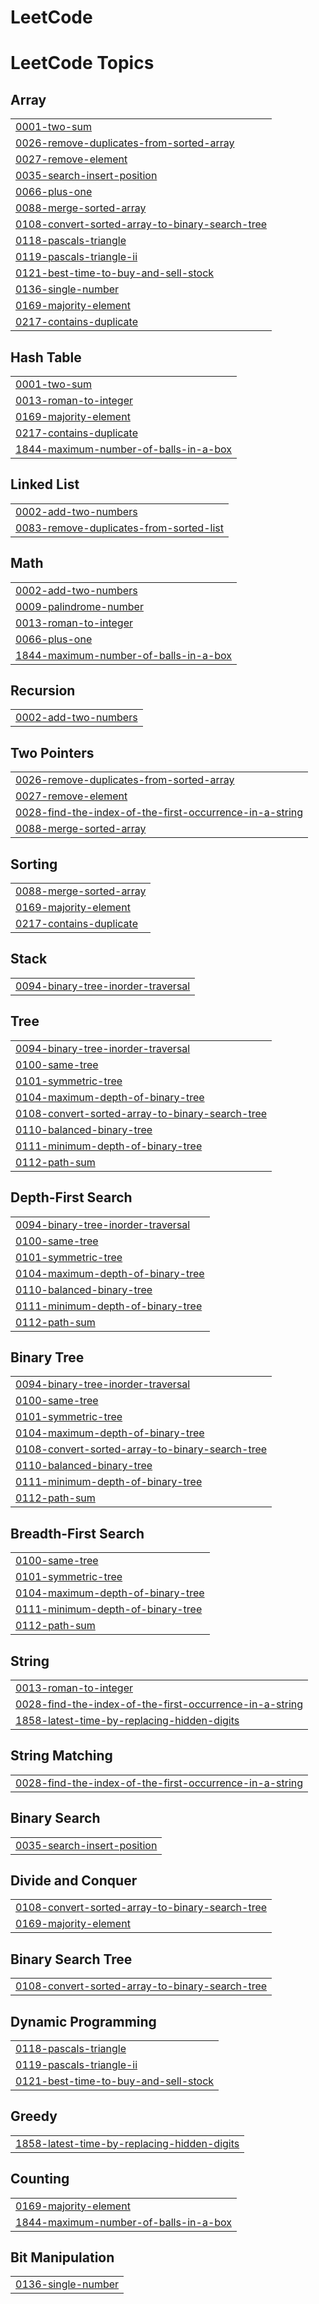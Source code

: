 # LeetCode
<!---LeetCode Topics Start-->
# LeetCode Topics
## Array
|  |
| ------- |
| [0001-two-sum](https://github.com/OUAQAROUADIE/LeetCode/tree/master/0001-two-sum) |
| [0026-remove-duplicates-from-sorted-array](https://github.com/OUAQAROUADIE/LeetCode/tree/master/0026-remove-duplicates-from-sorted-array) |
| [0027-remove-element](https://github.com/OUAQAROUADIE/LeetCode/tree/master/0027-remove-element) |
| [0035-search-insert-position](https://github.com/OUAQAROUADIE/LeetCode/tree/master/0035-search-insert-position) |
| [0066-plus-one](https://github.com/OUAQAROUADIE/LeetCode/tree/master/0066-plus-one) |
| [0088-merge-sorted-array](https://github.com/OUAQAROUADIE/LeetCode/tree/master/0088-merge-sorted-array) |
| [0108-convert-sorted-array-to-binary-search-tree](https://github.com/OUAQAROUADIE/LeetCode/tree/master/0108-convert-sorted-array-to-binary-search-tree) |
| [0118-pascals-triangle](https://github.com/OUAQAROUADIE/LeetCode/tree/master/0118-pascals-triangle) |
| [0119-pascals-triangle-ii](https://github.com/OUAQAROUADIE/LeetCode/tree/master/0119-pascals-triangle-ii) |
| [0121-best-time-to-buy-and-sell-stock](https://github.com/OUAQAROUADIE/LeetCode/tree/master/0121-best-time-to-buy-and-sell-stock) |
| [0136-single-number](https://github.com/OUAQAROUADIE/LeetCode/tree/master/0136-single-number) |
| [0169-majority-element](https://github.com/OUAQAROUADIE/LeetCode/tree/master/0169-majority-element) |
| [0217-contains-duplicate](https://github.com/OUAQAROUADIE/LeetCode/tree/master/0217-contains-duplicate) |
## Hash Table
|  |
| ------- |
| [0001-two-sum](https://github.com/OUAQAROUADIE/LeetCode/tree/master/0001-two-sum) |
| [0013-roman-to-integer](https://github.com/OUAQAROUADIE/LeetCode/tree/master/0013-roman-to-integer) |
| [0169-majority-element](https://github.com/OUAQAROUADIE/LeetCode/tree/master/0169-majority-element) |
| [0217-contains-duplicate](https://github.com/OUAQAROUADIE/LeetCode/tree/master/0217-contains-duplicate) |
| [1844-maximum-number-of-balls-in-a-box](https://github.com/OUAQAROUADIE/LeetCode/tree/master/1844-maximum-number-of-balls-in-a-box) |
## Linked List
|  |
| ------- |
| [0002-add-two-numbers](https://github.com/OUAQAROUADIE/LeetCode/tree/master/0002-add-two-numbers) |
| [0083-remove-duplicates-from-sorted-list](https://github.com/OUAQAROUADIE/LeetCode/tree/master/0083-remove-duplicates-from-sorted-list) |
## Math
|  |
| ------- |
| [0002-add-two-numbers](https://github.com/OUAQAROUADIE/LeetCode/tree/master/0002-add-two-numbers) |
| [0009-palindrome-number](https://github.com/OUAQAROUADIE/LeetCode/tree/master/0009-palindrome-number) |
| [0013-roman-to-integer](https://github.com/OUAQAROUADIE/LeetCode/tree/master/0013-roman-to-integer) |
| [0066-plus-one](https://github.com/OUAQAROUADIE/LeetCode/tree/master/0066-plus-one) |
| [1844-maximum-number-of-balls-in-a-box](https://github.com/OUAQAROUADIE/LeetCode/tree/master/1844-maximum-number-of-balls-in-a-box) |
## Recursion
|  |
| ------- |
| [0002-add-two-numbers](https://github.com/OUAQAROUADIE/LeetCode/tree/master/0002-add-two-numbers) |
## Two Pointers
|  |
| ------- |
| [0026-remove-duplicates-from-sorted-array](https://github.com/OUAQAROUADIE/LeetCode/tree/master/0026-remove-duplicates-from-sorted-array) |
| [0027-remove-element](https://github.com/OUAQAROUADIE/LeetCode/tree/master/0027-remove-element) |
| [0028-find-the-index-of-the-first-occurrence-in-a-string](https://github.com/OUAQAROUADIE/LeetCode/tree/master/0028-find-the-index-of-the-first-occurrence-in-a-string) |
| [0088-merge-sorted-array](https://github.com/OUAQAROUADIE/LeetCode/tree/master/0088-merge-sorted-array) |
## Sorting
|  |
| ------- |
| [0088-merge-sorted-array](https://github.com/OUAQAROUADIE/LeetCode/tree/master/0088-merge-sorted-array) |
| [0169-majority-element](https://github.com/OUAQAROUADIE/LeetCode/tree/master/0169-majority-element) |
| [0217-contains-duplicate](https://github.com/OUAQAROUADIE/LeetCode/tree/master/0217-contains-duplicate) |
## Stack
|  |
| ------- |
| [0094-binary-tree-inorder-traversal](https://github.com/OUAQAROUADIE/LeetCode/tree/master/0094-binary-tree-inorder-traversal) |
## Tree
|  |
| ------- |
| [0094-binary-tree-inorder-traversal](https://github.com/OUAQAROUADIE/LeetCode/tree/master/0094-binary-tree-inorder-traversal) |
| [0100-same-tree](https://github.com/OUAQAROUADIE/LeetCode/tree/master/0100-same-tree) |
| [0101-symmetric-tree](https://github.com/OUAQAROUADIE/LeetCode/tree/master/0101-symmetric-tree) |
| [0104-maximum-depth-of-binary-tree](https://github.com/OUAQAROUADIE/LeetCode/tree/master/0104-maximum-depth-of-binary-tree) |
| [0108-convert-sorted-array-to-binary-search-tree](https://github.com/OUAQAROUADIE/LeetCode/tree/master/0108-convert-sorted-array-to-binary-search-tree) |
| [0110-balanced-binary-tree](https://github.com/OUAQAROUADIE/LeetCode/tree/master/0110-balanced-binary-tree) |
| [0111-minimum-depth-of-binary-tree](https://github.com/OUAQAROUADIE/LeetCode/tree/master/0111-minimum-depth-of-binary-tree) |
| [0112-path-sum](https://github.com/OUAQAROUADIE/LeetCode/tree/master/0112-path-sum) |
## Depth-First Search
|  |
| ------- |
| [0094-binary-tree-inorder-traversal](https://github.com/OUAQAROUADIE/LeetCode/tree/master/0094-binary-tree-inorder-traversal) |
| [0100-same-tree](https://github.com/OUAQAROUADIE/LeetCode/tree/master/0100-same-tree) |
| [0101-symmetric-tree](https://github.com/OUAQAROUADIE/LeetCode/tree/master/0101-symmetric-tree) |
| [0104-maximum-depth-of-binary-tree](https://github.com/OUAQAROUADIE/LeetCode/tree/master/0104-maximum-depth-of-binary-tree) |
| [0110-balanced-binary-tree](https://github.com/OUAQAROUADIE/LeetCode/tree/master/0110-balanced-binary-tree) |
| [0111-minimum-depth-of-binary-tree](https://github.com/OUAQAROUADIE/LeetCode/tree/master/0111-minimum-depth-of-binary-tree) |
| [0112-path-sum](https://github.com/OUAQAROUADIE/LeetCode/tree/master/0112-path-sum) |
## Binary Tree
|  |
| ------- |
| [0094-binary-tree-inorder-traversal](https://github.com/OUAQAROUADIE/LeetCode/tree/master/0094-binary-tree-inorder-traversal) |
| [0100-same-tree](https://github.com/OUAQAROUADIE/LeetCode/tree/master/0100-same-tree) |
| [0101-symmetric-tree](https://github.com/OUAQAROUADIE/LeetCode/tree/master/0101-symmetric-tree) |
| [0104-maximum-depth-of-binary-tree](https://github.com/OUAQAROUADIE/LeetCode/tree/master/0104-maximum-depth-of-binary-tree) |
| [0108-convert-sorted-array-to-binary-search-tree](https://github.com/OUAQAROUADIE/LeetCode/tree/master/0108-convert-sorted-array-to-binary-search-tree) |
| [0110-balanced-binary-tree](https://github.com/OUAQAROUADIE/LeetCode/tree/master/0110-balanced-binary-tree) |
| [0111-minimum-depth-of-binary-tree](https://github.com/OUAQAROUADIE/LeetCode/tree/master/0111-minimum-depth-of-binary-tree) |
| [0112-path-sum](https://github.com/OUAQAROUADIE/LeetCode/tree/master/0112-path-sum) |
## Breadth-First Search
|  |
| ------- |
| [0100-same-tree](https://github.com/OUAQAROUADIE/LeetCode/tree/master/0100-same-tree) |
| [0101-symmetric-tree](https://github.com/OUAQAROUADIE/LeetCode/tree/master/0101-symmetric-tree) |
| [0104-maximum-depth-of-binary-tree](https://github.com/OUAQAROUADIE/LeetCode/tree/master/0104-maximum-depth-of-binary-tree) |
| [0111-minimum-depth-of-binary-tree](https://github.com/OUAQAROUADIE/LeetCode/tree/master/0111-minimum-depth-of-binary-tree) |
| [0112-path-sum](https://github.com/OUAQAROUADIE/LeetCode/tree/master/0112-path-sum) |
## String
|  |
| ------- |
| [0013-roman-to-integer](https://github.com/OUAQAROUADIE/LeetCode/tree/master/0013-roman-to-integer) |
| [0028-find-the-index-of-the-first-occurrence-in-a-string](https://github.com/OUAQAROUADIE/LeetCode/tree/master/0028-find-the-index-of-the-first-occurrence-in-a-string) |
| [1858-latest-time-by-replacing-hidden-digits](https://github.com/OUAQAROUADIE/LeetCode/tree/master/1858-latest-time-by-replacing-hidden-digits) |
## String Matching
|  |
| ------- |
| [0028-find-the-index-of-the-first-occurrence-in-a-string](https://github.com/OUAQAROUADIE/LeetCode/tree/master/0028-find-the-index-of-the-first-occurrence-in-a-string) |
## Binary Search
|  |
| ------- |
| [0035-search-insert-position](https://github.com/OUAQAROUADIE/LeetCode/tree/master/0035-search-insert-position) |
## Divide and Conquer
|  |
| ------- |
| [0108-convert-sorted-array-to-binary-search-tree](https://github.com/OUAQAROUADIE/LeetCode/tree/master/0108-convert-sorted-array-to-binary-search-tree) |
| [0169-majority-element](https://github.com/OUAQAROUADIE/LeetCode/tree/master/0169-majority-element) |
## Binary Search Tree
|  |
| ------- |
| [0108-convert-sorted-array-to-binary-search-tree](https://github.com/OUAQAROUADIE/LeetCode/tree/master/0108-convert-sorted-array-to-binary-search-tree) |
## Dynamic Programming
|  |
| ------- |
| [0118-pascals-triangle](https://github.com/OUAQAROUADIE/LeetCode/tree/master/0118-pascals-triangle) |
| [0119-pascals-triangle-ii](https://github.com/OUAQAROUADIE/LeetCode/tree/master/0119-pascals-triangle-ii) |
| [0121-best-time-to-buy-and-sell-stock](https://github.com/OUAQAROUADIE/LeetCode/tree/master/0121-best-time-to-buy-and-sell-stock) |
## Greedy
|  |
| ------- |
| [1858-latest-time-by-replacing-hidden-digits](https://github.com/OUAQAROUADIE/LeetCode/tree/master/1858-latest-time-by-replacing-hidden-digits) |
## Counting
|  |
| ------- |
| [0169-majority-element](https://github.com/OUAQAROUADIE/LeetCode/tree/master/0169-majority-element) |
| [1844-maximum-number-of-balls-in-a-box](https://github.com/OUAQAROUADIE/LeetCode/tree/master/1844-maximum-number-of-balls-in-a-box) |
## Bit Manipulation
|  |
| ------- |
| [0136-single-number](https://github.com/OUAQAROUADIE/LeetCode/tree/master/0136-single-number) |
<!---LeetCode Topics End-->